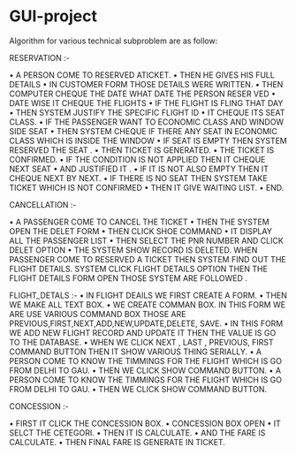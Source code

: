 # GUI-project
Algorithm for various technical subproblem are as follow:

RESERVATION :-

• A PERSON COME TO RESERVED ATICKET. • THEN HE GIVES HIS FULL DETAILS • IN CUSTOMER FORM THOSE DETAILS WERE WRITTEN. • THEN COMPUTER CHEQUE THE DATE WHAT DATE THE PERSON RESER VED • DATE WISE IT CHEQUE THE FLIGHTS • IF THE FLIGHT IS FLING THAT DAY
• THEN SYSTEM JUSTIFY THE SPECIFIC FLIGHT ID • IT CHEQUE ITS SEAT CLASS. • IF THE PASSENGER WANT TO ECONOMIC CLASS AND WINDOW SIDE SEAT • THEN SYSTEM CHEQUE IF THERE ANY SEAT IN ECONOMIC CLASS WHICH IS INSIDE THE WINDOW • IF SEAT IS EMPTY THEN SYSTEM RESERVED THE SEAT . • THEN TICKET IS GENERATED. • THE TICKET IS CONFIRMED. • IF THE CONDITION IS NOT APPLIED THEN IT CHEQUE NEXT SEAT • AND JUSTIFIED IT . • IF IT IS NOT ALSO EMPTY THEN IT CHEQUE NEXT BY NEXT. • IF THERE IS NO SEAT THEN SYSTEM TAKE TICKET WHICH IS NOT CONFIRMED • THEN IT GIVE WAITING LIST. • END.

CANCELLATION :-

• A PASSENGER COME TO CANCEL THE TICKET • THEN THE SYSTEM OPEN THE DELET FORM
• THEN CLICK SHOE COMMAND
• IT DISPLAY ALL THE PASSENGER LIST • THEN SELECT THE PNR NUMBER AND CLICK DELET OPTION • THE SYSTEM SHOW RECORD IS DELETED. WHEN PASSENGER COME TO RESERVED A TICKET THEN SYSTEM FIND OUT THE FLIGHT DETAILS. SYSTEM CLICK FLIGHT DETAILS OPTION THEN THE FLIGHT DETAILS FORM OPEN THOSE SYSTEM ARE FOLLOWED .

FLIGHT_DETALS :- • IN FLIGHT DEAILS WE FIRST CREATE A FORM. • THEN WE MAKE ALL TEXT BOX. • WE CREATE COMMAN BOX. IN THIS FORM WE ARE USE VARIOUS COMMAND BOX THOSE ARE PREVIOUS,FIRST,NEXT,ADD,NEW,UPDATE,DELETE, SAVE. • IN THIS FORM WE ADD NEW FLIGHT RECORD AND UPDATE IT THEN THE VALUE IS GO TO THE DATABASE. • WHEN WE CLICK NEXT , LAST , PREVIOUS, FIRST COMMAND BUTTON THEN IT SHOW VARIOUS THING SERIALLY. • A PERSON COME TO KNOW THE TIMMINGS FOR THE FLIGHT WHICH IS GO FROM DELHI TO GAU. • THEN WE CLICK SHOW COMMAND BUTTON. • A PERSON COME TO KNOW THE TIMMINGS FOR THE FLIGHT WHICH IS GO FROM DELHI TO GAU. • THEN WE CLICK SHOW COMMAND BUTTON.

CONCESSION :-

• FIRST IT CLICK THE CONCESSION BOX. • CONCESSION BOX OPEN
• IT SELCT THE CETEGORI. • THEN IT IS CALCULATE. • AND THE FARE IS CALCULATE. • THEN FINAL FARE IS GENERATE IN TICKET.
